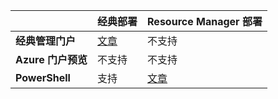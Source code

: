 | | **经典部署** | **Resource Manager 部署** |
|----------------------------------------|--------------|------------------------|
| **经典管理门户** | [文章](/documentation/articles/vpn-gateway-point-to-site-create/) | 不支持 |
| **Azure 门户预览** | 不支持 | 不支持 |
| **PowerShell** | 支持 | [文章](/documentation/articles/vpn-gateway-howto-point-to-site-rm-ps/)|



<!---HONumber=Mooncake_0425_2016-->
